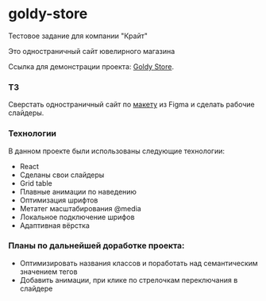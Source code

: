 # goldy-store

Тестовое задание для компании "Крайт"

Это одностраничный сайт ювелирного магазина

Ссылка для демонстрации проекта: <a href="https://andreisalnikov.github.io/goldy-store/">Goldy Store</a>.

### ТЗ
Сверстать одностраничный сайт по <a href="https://www.figma.com/file/QSKmnQn3EQZDOL7U6oRcef/%D0%A2%D0%B5%D1%81%D1%82%D0%BE%D0%B2%D0%BE%D0%B5-%D0%B7%D0%B0%D0%B4%D0%B0%D0%BD%D0%B8%D0%B5-%C2%AB%E2%80%8E%D0%9A%D1%80%D0%B0%D0%B9%D1%82%C2%BB?node-id=0%3A1&t=PSGgBfgbZD5wuSd9-0">макету</a> из Figma и сделать рабочие слайдеры.

### Технологии
В данном проекте были использованы следующие технологии:
* React
* Сделаны свои слайдеры
* Grid table
* Плавные анимации по наведению
* Оптимизация шрифтов
* Метатег масштабирования @media
* Локальное подключение шрифов
* Адаптивная вёрстка

### Планы по дальнейшей доработке проекта:
* Оптимизировать названия классов и поработать над семантическим значением тегов
* Добавить анимации, при клике по стрелочкам переключания в слайдере
